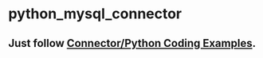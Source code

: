 # python_mysql_connector

## Just follow [Connector/Python Coding Examples](https://dev.mysql.com/doc/connector-python/en/connector-python-examples.html).
